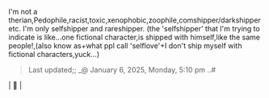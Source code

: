 I'm not a therian,Pedophile,racist,toxic,xenophobic,zoophile,comshipper/darkshipper etc. I'm only selfshipper and rareshipper. (the 'selfshipper' that I'm trying to indicate is like...one fictional character,is shipped with himself,like the same people!,(also know as+what ppl call 'selflove'+I don't ship myself with fictional characters,yuck...)

>Last updated;; _@ January 6, 2025, Monday, 5:10 pm ..#

| 🧩 |